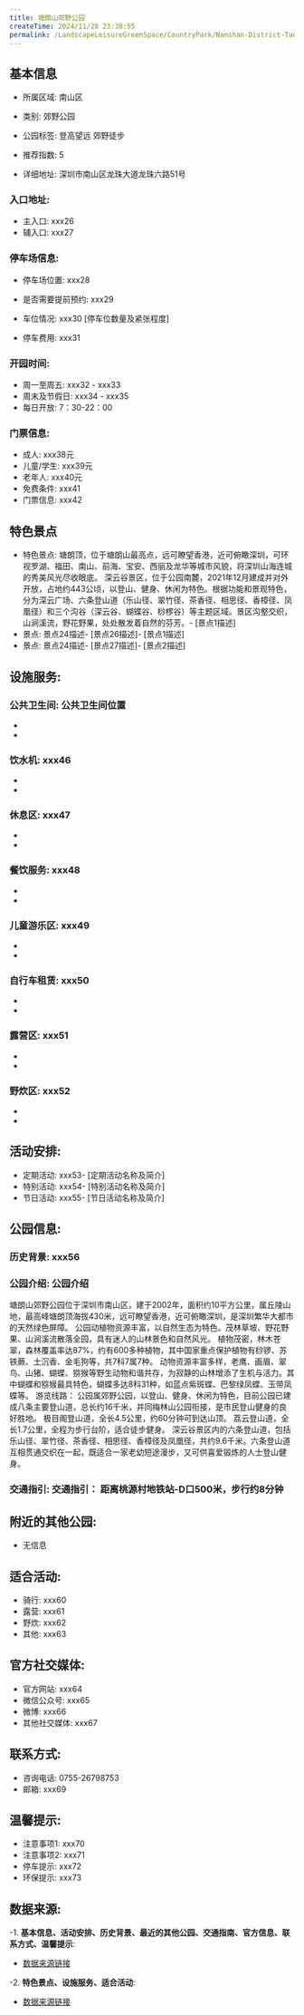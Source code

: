 ```yaml
---
title: 塘朗山郊野公园
createTime: 2024/11/28 23:38:55
permalink: /LandscapeLeisureGreenSpace/CountryPark/Nanshan-District-Tanglang-Mountain-Country-Park/
---
```


<ImageCard
  image="https://cgj.sz.gov.cn/attachment/1/1334/1334679/10830426.png"
  title="塘朗山郊野公园"
  description="塘朗山郊野公园位于深圳市南山区，建于2002年，面积约10平方公里，属丘陵山地，最高峰塘朗顶海拔430米，远可瞭望香港，近可俯瞰深"
  href="/"
  author="深圳公园"
  date="2024/11/28"
/>

<ImageCard
  image="https://cgj.sz.gov.cn/img/4/4005/4005971/10830426.jpg"
  title="塘朗山郊野公园"
  description="塘朗山郊野公园位于深圳市南山区，建于2002年，面积约10平方公里，属丘陵山地，最高峰塘朗顶海拔430米，远可瞭望香港，近可俯瞰深"
  href="/"
  author="深圳公园"
  date="2024/11/28"
/>

## 基本信息

- 所属区域: 南山区

- 类别: 郊野公园

- 公园标签: 登高望远 郊野徒步

- 推荐指数: 5

- 详细地址: 深圳市南山区龙珠大道龙珠六路51号

### 入口地址:
- 主入口: xxx26
- 辅入口: xxx27
### 停车场信息:
- 停车场位置: xxx28

- 是否需要提前预约: xxx29

- 车位情况: xxx30 [停车位数量及紧张程度]

- 停车费用: xxx31

### 开园时间:
- 周一至周五: xxx32 - xxx33
- 周末及节假日: xxx34 - xxx35
- 每日开放: 7：30-22：00

### 门票信息:
- 成人: xxx38元
- 儿童/学生: xxx39元
- 老年人: xxx40元
- 免费条件: xxx41
- 门票信息: xxx42
## 特色景点
- 特色景点: 塘朗顶，位于塘朗山最高点，远可瞭望香港，近可俯瞰深圳，可环视罗湖、福田、南山、前海、宝安、西丽及龙华等城市风貌，将深圳山海连城的秀美风光尽收眼底。
深云谷景区，位于公园南麓，2021年12月建成并对外开放，占地约443公顷，以登山、健身、休闲为特色。根据功能和景观特色，分为深云广场、六条登山道（乐山径、翠竹径、茶香径、相思径、香樟径、凤凰径）和三个沟谷（深云谷、蝴蝶谷、桫椤谷）等主题区域。景区沟壑交织，山涧溪流，野花野果，处处散发着自然的芬芳。- [景点1描述]
- 景点: 景点24描述- [景点26描述]- [景点1描述]
- 景点: 景点24描述- [景点27描述]- [景点2描述]
## 设施服务:
### 公共卫生间: 公共卫生间位置
- 
- 
### 饮水机: xxx46
- 
- 
### 休息区: xxx47
- 
- 
### 餐饮服务: xxx48
- 
- 
### 儿童游乐区: xxx49
- 
- 
### 自行车租赁: xxx50
- 
- 
### 露营区: xxx51
- 
- 
### 野炊区: xxx52

- 
- 
## 活动安排:
- 定期活动: xxx53- [定期活动名称及简介]
- 特别活动: xxx54- [特别活动名称及简介]
- 节日活动: xxx55- [节日活动名称及简介]
## 公园信息:
### 历史背景: xxx56
### 公园介绍: 公园介绍
塘朗山郊野公园位于深圳市南山区，建于2002年，面积约10平方公里，属丘陵山地，最高峰塘朗顶海拔430米，远可瞭望香港，近可俯瞰深圳，是深圳繁华大都市的天然绿色屏障。
公园动植物资源丰富，以自然生态为特色。茂林草坡、野花野果、山涧溪流散落全园，具有迷人的山林景色和自然风光。
植物茂密，林木苍翠，森林覆盖率达87%，约有600多种植物，其中国家重点保护植物有桫锣、苏铁蕨、土沉香、金毛狗等，共7科7属7种。
动物资源丰富多样，老鹰、画眉、翠鸟、山猪、蝴蝶、猕猴等野生动物和谐共存，为寂静的山林增添了生机与活力。其中蝴蝶和猕猴最具特色，蝴蝶多达8科31种，如蓝点紫斑蝶、巴黎绿凤蝶、玉带凤蝶等。
游览线路：
公园属郊野公园，以登山、健身、休闲为特色，目前公园已建成八条主要登山道，总长约16千米，并同梅林山公园衔接，是市民登山健身的良好胜地。
极目阁登山道，全长4.5公里，约60分钟可到达山顶。
荔云登山道，全长1.7公里，全程为步行台阶，适合徒步健身。
深云谷景区内的六条登山道，包括乐山径、翠竹径、茶香径、相思径、香樟径及凤凰径，共约9.6千米。六条登山道互相贯通交织在一起，既适合一家老幼短途漫步，又可供喜爱锻炼的人士登山健身。
### 交通指引: 交通指引： 距离桃源村地铁站-D口500米，步行约8分钟

## 附近的其他公园:
- 无信息

## 适合活动:
- 骑行: xxx60
- 露营: xxx61
- 野炊: xxx62
- 其他: xxx63

## 官方社交媒体:
- 官方网站: xxx64
- 微信公众号: xxx65
- 微博: xxx66
- 其他社交媒体: xxx67

## 联系方式:
- 咨询电话: 0755-26798753
- 邮箱: xxx69

## 温馨提示:
- 注意事项1: xxx70
- 注意事项2: xxx71
- 停车提示: xxx72
- 环保提示: xxx73

## 数据来源:
-1. **基本信息、活动安排、历史背景、最近的其他公园、交通指南、官方信息、联系方式、温馨提示**:
- [数据来源链接](xxx74)

-2. **特色景点、设施服务、适合活动**:
- [数据来源链接](xxx74)

